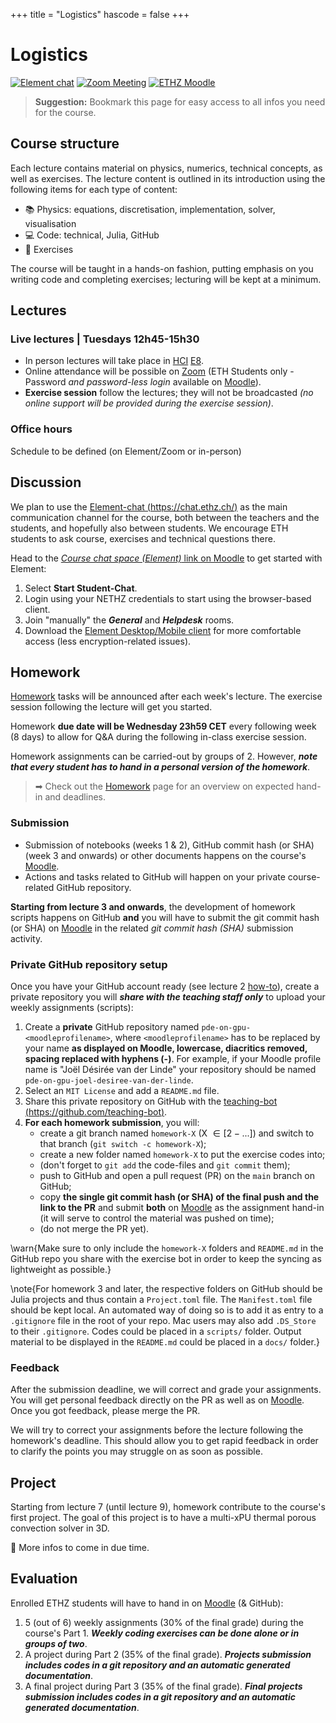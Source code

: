 +++
title = "Logistics"
hascode = false
+++

# Logistics

[![Element chat](/assets/element_chat.svg#badge)](https://chat.ethz.ch)
[![Zoom Meeting](/assets/zoom_logo.svg#badge)](https://moodle-app2.let.ethz.ch/mod/zoom/view.php?id=1104644)
[![ETHZ Moodle](/assets/moodle.png#badge)](https://moodle-app2.let.ethz.ch/course/view.php?id=23586)

> **Suggestion:** Bookmark this page for easy access to all infos you need for the course.

## Course structure

Each lecture contains material on physics, numerics, technical concepts, as well as exercises. The lecture content is outlined in its introduction using the following items for each type of content:
- :books: Physics: equations, discretisation, implementation, solver, visualisation
- :computer: Code: technical, Julia, GitHub
- :construction: Exercises

The course will be taught in a hands-on fashion, putting emphasis on you writing code and completing exercises; lecturing will be kept at a minimum.

## Lectures

### Live lectures | Tuesdays 12h45-15h30
- In person lectures will take place in [HCI](http://www.mapsearch.ethz.ch/map/mapSearchPre.do?gebaeudeMap=HCI&geschossMap=E&raumMap=8&farbcode=c010&lang=en) [E8](http://www.rauminfo.ethz.ch/Rauminfo/grundrissplan.gif?gebaeude=HCI&geschoss=E&raumNr=8&lang=en).
- Online attendance will be possible on [Zoom](https://moodle-app2.let.ethz.ch/mod/zoom/view.php?id=1104644) (ETH Students only - Password _and password-less login_ available on [Moodle](https://moodle-app2.let.ethz.ch/course/view.php?id=23586)).
- **Exercise session** follow the lectures; they will not be broadcasted _(no online support will be provided during the exercise session)_.

### Office hours
Schedule to be defined (on Element/Zoom or in-person)

## Discussion

We plan to use the [Element-chat (https://chat.ethz.ch/)](https://chat.ethz.ch/) as the main communication channel for the course, both between the teachers and the students, and hopefully also between students. We encourage ETH students to ask course, exercises and technical questions there.

Head to the [_Course chat space (Element)_ link on Moodle](https://moodle-app2.let.ethz.ch/course/view.php?id=23586) to get started with Element:
1. Select **Start Student-Chat**.
2. Login using your NETHZ credentials to start using the browser-based client.
3. Join "manually" the **_General_** and **_Helpdesk_** rooms.
4. Download the [Element Desktop/Mobile client](https://element.io/) for more comfortable access (less encryption-related issues).

## Homework

[Homework](/homework) tasks will be announced after each week's lecture. The exercise session following the lecture will get you started.

Homework **due date will be Wednesday 23h59 CET** every following week (8 days) to allow for Q&A during the following in-class exercise session.

Homework assignments can be carried-out by groups of 2. However, **_note that every student has to hand in a personal version of the homework_**.

> ➡ Check out the [Homework](/homework) page for an overview on expected hand-in and deadlines.

### Submission
- Submission of notebooks (weeks 1 & 2), GitHub commit hash (or SHA) (week 3 and onwards) or other documents happens on the course's [Moodle](https://moodle-app2.let.ethz.ch/course/view.php?id=23586).
- Actions and tasks related to GitHub will happen on your private course-related GitHub repository.

**Starting from lecture 3 and onwards**, the development of homework scripts happens on GitHub **and** you will have to submit the git commit hash (or SHA) on [Moodle](https://moodle-app2.let.ethz.ch/course/view.php?id=23586) in the related _git commit hash (SHA)_ submission activity.

### Private GitHub repository setup
Once you have your GitHub account ready (see lecture 2 [how-to](/lecture2/#a_brief_git_demo_session)), create a private repository you will _**share with the teaching staff only**_ to upload your weekly assignments (scripts):
1. Create a **private** GitHub repository named `pde-on-gpu-<moodleprofilename>`, where `<moodleprofilename>` has to be replaced by your name **as displayed on Moodle, lowercase, diacritics removed, spacing replaced with hyphens (-)**. For example, if your Moodle profile name is "Joël Désirée van der Linde" your repository should be named `pde-on-gpu-joel-desiree-van-der-linde`.
2. Select an `MIT License` and add a `README.md` file.
3. Share this private repository on GitHub with the [teaching-bot (https://github.com/teaching-bot)](https://github.com/teaching-bot).
4. **For each homework submission**, you will:
    - create a git branch named `homework-X` (X $\in [2-...]$) and switch to that branch (`git switch -c homework-X`);
    - create a new folder named `homework-X` to put the exercise codes into;
    - (don't forget to `git add` the code-files and `git commit` them);
    - push to GitHub and open a pull request (PR) on the `main` branch on GitHub;
    - copy **the single git commit hash (or SHA) of the final push and the link to the PR** and submit **both** on [Moodle](https://moodle-app2.let.ethz.ch/course/view.php?id=23586) as the assignment hand-in (it will serve to control the material was pushed on time);
    - (do not merge the PR yet).

\warn{Make sure to only include the `homework-X` folders and `README.md` in the GitHub repo you share with the exercise bot in order to keep the syncing as lightweight as possible.}

\note{For homework 3 and later, the respective folders on GitHub should be Julia projects and thus contain a `Project.toml` file. The `Manifest.toml` file should be kept local. An automated way of doing so is to add it as entry to a `.gitignore` file in the root of your repo. Mac users may also add `.DS_Store` to their `.gitignore`. Codes could be placed in a `scripts/` folder. Output material to be displayed in the `README.md` could be placed in a `docs/` folder.}

### Feedback

After the submission deadline, we will correct and grade your assignments. You will get personal feedback directly on the PR as well as on [Moodle](https://moodle-app2.let.ethz.ch/course/view.php?id=23586).  Once you got feedback, please merge the PR.

We will try to correct your assignments before the lecture following the homework's deadline. This should allow you to get rapid feedback in order to clarify the points you may struggle on as soon as possible.

## Project

Starting from lecture 7 (until lecture 9), homework contribute to the course's first project. The goal of this project is to have a multi-xPU thermal porous convection solver in 3D.

:construction: More infos to come in due time.

<!--
The exercises **in lecture 7** will serve as starting point for the first project:

1. Within your `pde-on-gpu-<moodleprofilename>` folder, copy over the `PorousConvection` you can find in the `l7_project_template` folder within the [scripts](https://github.com/eth-vaw-glaciology/course-101-0250-00/tree/main/scripts) folder. Make sure to copy the entire folder as not to loose the hidden files.
2. Follow the specific instructions given in [Lecture 7 - infos about projects](/lecture7/#infos_about_projects).
3. During lectures 7 and 9 you will be asked to add material to the `PorousConvection` folder as part of regular homework hand-in _which will serve as evaluation for the Part 2 (35% of the final grade)_ (see [Evaluation](#evaluation) section).

### Project hand-in checklist
The project submission deadline is set to **01.12.2023 - 23h59 CET** (see also [Homework](/homework)). The final GitHub SHA has to be added to [Moodle](https://moodle-app2.let.ethz.ch/course/view.php?id=23586) in the Lecture 9 section.

Make sure to have following items in your private GitHub repository:
- a `PorousConvection` folder containing the structure proposed in [Lecture 7](/lecture7/#preparing_the_project_folder_in_your_github_repo)
- the 2D and 3D scripts from Lecture 7
- the CI set-up to test the 2D and 3D porous convection scripts
- a `lecture_8` folder (different from the PorousConvection folder) containing the codes, `README.md` and material listed in [Exercises - Lecture 8](/lecture8/#exercises_-_lecture_8)
- the 3D multi-xPU thermal porous convection script and output as per directions from [Exercises - Lecture 9](/lecture9/#exercises_-_lecture_9).

**In addition** enhance the `README.md` within the `PorousConvection` folder to include:
- a short motivation/introduction
- concise information about the equations you are solving
- concise information about the numerical method and implementation
- the results, incl. figures with labels, captions, etc...
- a short discussion/conclusion section about the performed work, results, and outlook

_Note that for evaluation will be considered the following (non-exhaustive) items: code correctness, style, and conciseness; implementation of demanded tasks; final layout and rendering, ..._

## Final project

For information about **topics** for the final project, head to [Information about final projects](/final_proj) page.

### Getting started
The following steps will get you started with the final projects:
1. Find a classmate to work with (being your own mate is fine too)
2. Select a topic of your choice
4. Initiate a private GitHub repository for your project (CamelCaps, including `.jl` at the end - e.g.: `MyProject.jl`)
5. Share the final project private repository on GitHub with the [teaching-bot (https://github.com/teaching-bot)](https://github.com/teaching-bot)
6. Send and email to Ludovic (luraess@ethz.ch) and Ivan (iutkin@ethz.ch) by **Tuesday December 5, 2023**, with subject _**Final projects**_ including
    - your project partner
    - a brief description of your choice
    - a link to your final project GitHub repository
    - _anything else missing in this list_
7. Work on your final project, asking for help
    - in the Element _Helpdesk_ channel for general question
    - as **GitHub "issue"** for project specific questions
    - during class hours serving as helpdesk

### Final project submission
Submission deadline for the project is **December 22, 2023 -- 23h59 CET**.

Final submission timestamp is enforced upon tagging the v1.0.0 version release of your repository. See [GitHub docs](https://docs.github.com/en/repositories/releasing-projects-on-github/about-releases) for infos.

Also, add the last commit SHA to [Moodle - Final project submission](https://moodle-app2.let.ethz.ch/course/view.php?id=23586) as for the exercises.

### Final project grading
Grading of the final project will contribute 35% of the final grade.

For a successful outcome, final projects are expected to be handed-in as single GitHub repository featuring the following items:
- documented and polished scripts (using e.g. docstrings, in-line comments)
- documentation including:
  - an enhanced `README.md` following to proposed structure with equations, cross-references, figures, figure captions
  - instructions to run the software and reproduce the results
  - references
- unit and reference testing
- Continuous Integration (CI - using e.g. GitHub Actions)
- additional features if needed
-->

## Evaluation

Enrolled ETHZ students will have to hand in on [Moodle](https://moodle-app2.let.ethz.ch/course/view.php?id=23586) (& GitHub):
1. 5 (out of 6) weekly assignments (30% of the final grade) during the course's Part 1. _**Weekly coding exercises can be done alone or in groups of two**_.
2. A project during Part 2 (35% of the final grade). _**Projects submission includes codes in a git repository and an automatic generated documentation**_.
3. A final project during Part 3 (35% of the final grade). _**Final projects submission includes codes in a git repository and an automatic generated documentation**_.
